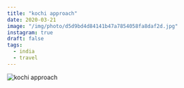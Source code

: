 ```yaml
---
title: "kochi approach"
date: 2020-03-21
image: "/img/photo/d5d9bd4d84141b47a7854058fa8daf2d.jpg"
instagram: true
draft: false
tags:
  - india
  - travel
---
```


![kochi approach](/img/photo/d5d9bd4d84141b47a7854058fa8daf2d.jpg)
